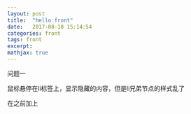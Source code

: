```yaml
---
layout: post
title:  "hello front"
date:   2017-08-18 15:14:54
categories: front
tags: front
excerpt: 
mathjax: true
---
```

问题一

鼠标悬停在li标签上，显示隐藏的内容，但是li兄弟节点的样式乱了

在</li>之前加上<div style="clear:both"></div>